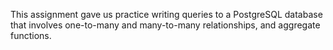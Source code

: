 This assignment gave us practice writing queries to a PostgreSQL database that involves one-to-many and many-to-many relationships, and aggregate functions.
